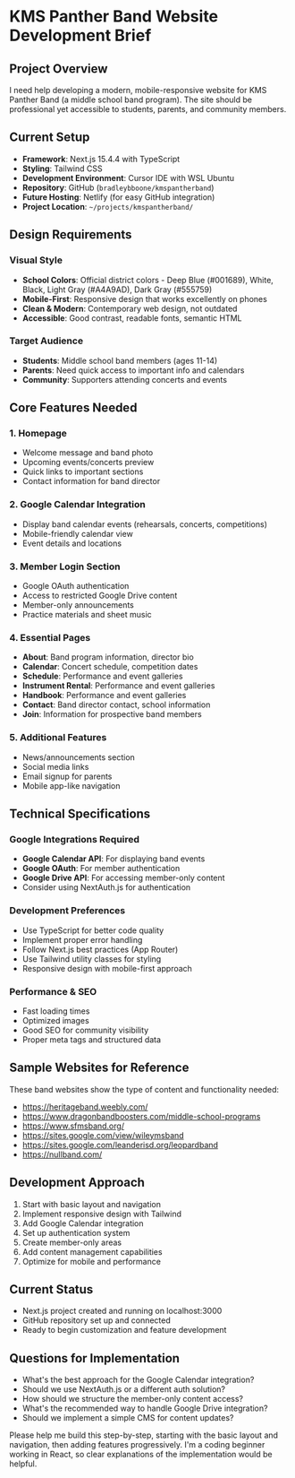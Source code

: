 # KMS Panther Band Website Development Brief

## Project Overview
I need help developing a modern, mobile-responsive website for KMS Panther Band (a middle school band program). The site should be professional yet accessible to students, parents, and community members.

## Current Setup
- **Framework**: Next.js 15.4.4 with TypeScript
- **Styling**: Tailwind CSS
- **Development Environment**: Cursor IDE with WSL Ubuntu
- **Repository**: GitHub (`bradleybboone/kmspantherband`)
- **Future Hosting**: Netlify (for easy GitHub integration)
- **Project Location**: `~/projects/kmspantherband/`

## Design Requirements

### Visual Style
- **School Colors**: Official district colors - Deep Blue (#001689), White, Black, Light Gray (#A4A9AD), Dark Gray (#555759)
- **Mobile-First**: Responsive design that works excellently on phones
- **Clean & Modern**: Contemporary web design, not outdated
- **Accessible**: Good contrast, readable fonts, semantic HTML

### Target Audience
- **Students**: Middle school band members (ages 11-14)
- **Parents**: Need quick access to important info and calendars
- **Community**: Supporters attending concerts and events

## Core Features Needed

### 1. Homepage
- Welcome message and band photo
- Upcoming events/concerts preview
- Quick links to important sections
- Contact information for band director

### 2. Google Calendar Integration
- Display band calendar events (rehearsals, concerts, competitions)
- Mobile-friendly calendar view
- Event details and locations

### 3. Member Login Section
- Google OAuth authentication
- Access to restricted Google Drive content
- Member-only announcements
- Practice materials and sheet music

### 4. Essential Pages
- **About**: Band program information, director bio
- **Calendar**: Concert schedule, competition dates
- **Schedule**: Performance and event galleries
- **Instrument Rental**: Performance and event galleries
- **Handbook**: Performance and event galleries
- **Contact**: Band director contact, school information
- **Join**: Information for prospective band members

### 5. Additional Features
- News/announcements section
- Social media links
- Email signup for parents
- Mobile app-like navigation

## Technical Specifications

### Google Integrations Required
- **Google Calendar API**: For displaying band events
- **Google OAuth**: For member authentication  
- **Google Drive API**: For accessing member-only content
- Consider using NextAuth.js for authentication

### Development Preferences
- Use TypeScript for better code quality
- Implement proper error handling
- Follow Next.js best practices (App Router)
- Use Tailwind utility classes for styling
- Responsive design with mobile-first approach

### Performance & SEO
- Fast loading times
- Optimized images
- Good SEO for community visibility
- Proper meta tags and structured data

## Sample Websites for Reference
These band websites show the type of content and functionality needed:
- https://heritageband.weebly.com/
- https://www.dragonbandboosters.com/middle-school-programs
- https://www.sfmsband.org/
- https://sites.google.com/view/wileymsband
- https://sites.google.com/leanderisd.org/leopardband
- https://nullband.com/

## Development Approach
1. Start with basic layout and navigation
2. Implement responsive design with Tailwind
3. Add Google Calendar integration
4. Set up authentication system
5. Create member-only areas
6. Add content management capabilities
7. Optimize for mobile and performance

## Current Status
- Next.js project created and running on localhost:3000
- GitHub repository set up and connected
- Ready to begin customization and feature development

## Questions for Implementation
- What's the best approach for the Google Calendar integration?
- Should we use NextAuth.js or a different auth solution?
- How should we structure the member-only content access?
- What's the recommended way to handle Google Drive integration?
- Should we implement a simple CMS for content updates?

Please help me build this step-by-step, starting with the basic layout and navigation, then adding features progressively. I'm a coding beginner working in React, so clear explanations of the implementation would be helpful.